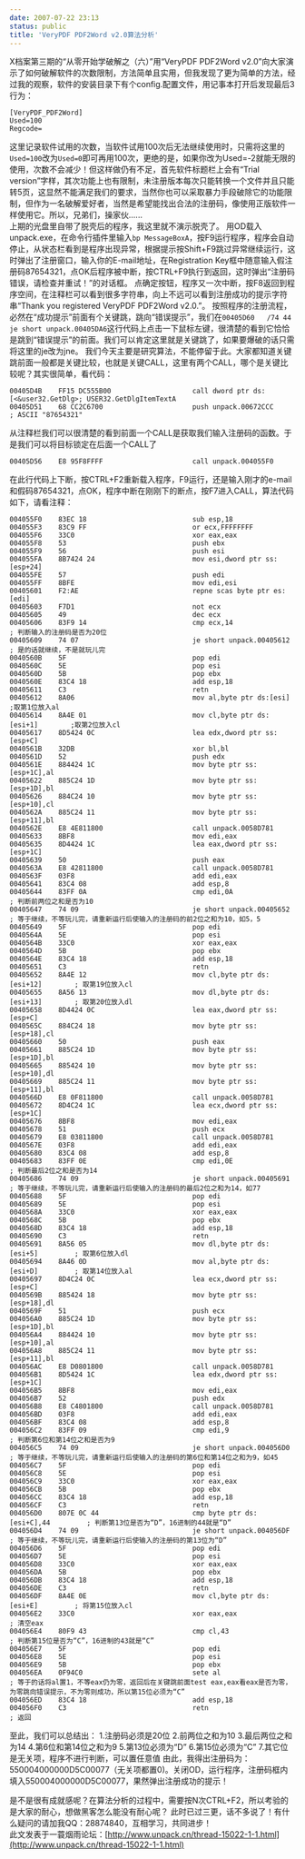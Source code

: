 ```yaml
---
date: 2007-07-22 23:13
status: public
title: 'VeryPDF PDF2Word v2.0算法分析'
---
```


 X档案第三期的“从零开始学破解之（六）”用“VeryPDF PDF2Word v2.0”向大家演示了如何破解软件的次数限制，方法简单且实用，但我发现了更为简单的方法，经过我的观察，软件的安装目录下有个config.配置文件，用记事本打开后发现最后3行为：
```
[VeryPDF_PDF2Word]
Used=100
Regcode=
```
这里记录软件试用的次数，当软件试用100次后无法继续使用时，只需将这里的`Used=100`改为`Used=0`即可再用100次，更绝的是，如果你改为Used=-2就能无限的使用，次数不会减少！但这样做仍有不足，首先软件标题栏上会有“Trial version”字样，其次功能上也有限制，未注册版本每次只能转换一个文件并且只能转5页，这显然不能满足我们的要求，当然你也可以采取暴力手段破除它的功能限制，但作为一名破解爱好者，当然是希望能找出合法的注册码，像使用正版软件一样使用它。所以，兄弟们，操家伙......  
上期的光盘里自带了脱壳后的程序，我这里就不演示脱壳了。
用OD载入unpack.exe，在命令行插件里输入`bp MessageBoxA`，按F9运行程序，程序会自动停止，从状态栏看到是程序出现异常，根据提示按Shift+F9跳过异常继续运行，这时弹出了注册窗口，输入你的E-mail地址，在Registration Key框中随意输入假注册码87654321，点OK后程序被中断，按CTRL+F9执行到返回，这时弹出“注册码错误，请检查并重试！”的对话框。
点确定按钮，程序又一次中断，按F8返回到程序空间，在注释栏可以看到很多字符串，向上不远可以看到注册成功的提示字符串“Thank you registered VeryPDF PDF2Word v2.0.”。
按照程序的注册流程，必然在“成功提示”前面有个关键跳，跳向“错误提示”，我们在`00405D60   /74 44                            je short unpack.00405DA6`这行代码上点击一下鼠标左键，很清楚的看到它恰恰是跳到“错误提示”的前面。我们可以肯定这里就是关键跳了，如果要爆破的话只需将这里的je改为jne。
我们今天主要是研究算法，不能停留于此。大家都知道关键跳前面一般都是关键比较，也就是关键CALL，这里有两个CALL，哪个是关键比较呢？其实很简单，看代码：
```
00405D4B    FF15 DC555B00                    call dword ptr ds:[<&user32.GetDlg>; USER32.GetDlgItemTextA
00405D51    68 CC2C6700                      push unpack.00672CCC               ; ASCII "87654321"
```
从注释栏我们可以很清楚的看到前面一个CALL是获取我们输入注册码的函数。于是我们可以将目标锁定在后面一个CALL了
```
00405D56    E8 95F8FFFF                      call unpack.004055F0
```
在此行代码上下断，按CTRL+F2重新载入程序，F9运行，还是输入刚才的e-mail和假码87654321，点OK，程序中断在刚刚下的断点，按F7进入CALL，算法代码如下，请看注释：
```
004055F0    83EC 18                          sub esp,18
004055F3    83C9 FF                          or ecx,FFFFFFFF
004055F6    33C0                             xor eax,eax
004055F8    53                               push ebx
004055F9    56                               push esi
004055FA    8B7424 24                        mov esi,dword ptr ss:[esp+24]
004055FE    57                               push edi
004055FF    8BFE                             mov edi,esi
00405601    F2:AE                            repne scas byte ptr es:[edi]
00405603    F7D1                             not ecx
00405605    49                               dec ecx
00405606    83F9 14                          cmp ecx,14                         ; 判断输入的注册码是否为20位
00405609    74 07                            je short unpack.00405612           ; 是的话就继续，不是就玩儿完
0040560B    5F                               pop edi
0040560C    5E                               pop esi
0040560D    5B                               pop ebx
0040560E    83C4 18                          add esp,18
00405611    C3                               retn
00405612    8A06                             mov al,byte ptr ds:[esi]       ;取第1位放入al
00405614    8A4E 01                          mov cl,byte ptr ds:[esi+1]        ;取第2位放入cl
00405617    8D5424 0C                        lea edx,dword ptr ss:[esp+C]
0040561B    32DB                             xor bl,bl
0040561D    52                               push edx
0040561E    884424 1C                        mov byte ptr ss:[esp+1C],al
00405622    885C24 1D                        mov byte ptr ss:[esp+1D],bl
00405626    884C24 10                        mov byte ptr ss:[esp+10],cl
0040562A    885C24 11                        mov byte ptr ss:[esp+11],bl
0040562E    E8 4E811800                      call unpack.0058D781
00405633    8BF8                             mov edi,eax
00405635    8D4424 1C                        lea eax,dword ptr ss:[esp+1C]
00405639    50                               push eax
0040563A    E8 42811800                      call unpack.0058D781
0040563F    03F8                             add edi,eax
00405641    83C4 08                          add esp,8
00405644    83FF 0A                          cmp edi,0A                         ; 判断前两位之和是否为10
00405647    74 09                            je short unpack.00405652           ; 等于继续，不等玩儿完，请重新运行后使输入的注册码的前2位之和为10，如5，5
00405649    5F                               pop edi
0040564A    5E                               pop esi
0040564B    33C0                             xor eax,eax
0040564D    5B                               pop ebx
0040564E    83C4 18                          add esp,18
00405651    C3                               retn
00405652    8A4E 12                          mov cl,byte ptr ds:[esi+12]        ; 取第19位放入cl
00405655    8A56 13                          mov dl,byte ptr ds:[esi+13]        ; 取第20位放入dl
00405658    8D4424 0C                        lea eax,dword ptr ss:[esp+C]
0040565C    884C24 18                        mov byte ptr ss:[esp+18],cl
00405660    50                               push eax
00405661    885C24 1D                        mov byte ptr ss:[esp+1D],bl
00405665    885424 10                        mov byte ptr ss:[esp+10],dl
00405669    885C24 11                        mov byte ptr ss:[esp+11],bl
0040566D    E8 0F811800                      call unpack.0058D781
00405672    8D4C24 1C                        lea ecx,dword ptr ss:[esp+1C]
00405676    8BF8                             mov edi,eax
00405678    51                               push ecx
00405679    E8 03811800                      call unpack.0058D781
0040567E    03F8                             add edi,eax
00405680    83C4 08                          add esp,8
00405683    83FF 0E                          cmp edi,0E                         ; 判断最后2位之和是否为14
00405686    74 09                            je short unpack.00405691           ; 等于继续，不等玩儿完，请重新运行后使输入的注册码的最后2位之和为14，如77
00405688    5F                               pop edi
00405689    5E                               pop esi
0040568A    33C0                             xor eax,eax
0040568C    5B                               pop ebx
0040568D    83C4 18                          add esp,18
00405690    C3                               retn
00405691    8A56 05                          mov dl,byte ptr ds:[esi+5]         ; 取第6位放入dl
00405694    8A46 0D                          mov al,byte ptr ds:[esi+D]         ; 取第14位放入al
00405697    8D4C24 0C                        lea ecx,dword ptr ss:[esp+C]
0040569B    885424 18                        mov byte ptr ss:[esp+18],dl
0040569F    51                               push ecx
004056A0    885C24 1D                        mov byte ptr ss:[esp+1D],bl
004056A4    884424 10                        mov byte ptr ss:[esp+10],al
004056A8    885C24 11                        mov byte ptr ss:[esp+11],bl
004056AC    E8 D0801800                      call unpack.0058D781
004056B1    8D5424 1C                        lea edx,dword ptr ss:[esp+1C]
004056B5    8BF8                             mov edi,eax
004056B7    52                               push edx
004056B8    E8 C4801800                      call unpack.0058D781
004056BD    03F8                             add edi,eax
004056BF    83C4 08                          add esp,8
004056C2    83FF 09                          cmp edi,9                          ; 判断第6位和第14位之和是否为9
004056C5    74 09                            je short unpack.004056D0           ; 等于继续，不等玩儿完，请重新运行后使输入的注册码的第6位和第14位之和为9，如45
004056C7    5F                               pop edi
004056C8    5E                               pop esi
004056C9    33C0                             xor eax,eax
004056CB    5B                               pop ebx
004056CC    83C4 18                          add esp,18
004056CF    C3                               retn
004056D0    807E 0C 44                       cmp byte ptr ds:[esi+C],44         ; 判断第13位是否为“D”，16进制的44就是“D”
004056D4    74 09                            je short unpack.004056DF           ; 等于继续，不等玩儿完，请重新运行后使输入的注册码的第13位为“D”
004056D6    5F                               pop edi
004056D7    5E                               pop esi
004056D8    33C0                             xor eax,eax
004056DA    5B                               pop ebx
004056DB    83C4 18                          add esp,18
004056DE    C3                               retn
004056DF    8A4E 0E                          mov cl,byte ptr ds:[esi+E]         ; 将第15位放入cl
004056E2    33C0                             xor eax,eax                        ; 清空eax
004056E4    80F9 43                          cmp cl,43                          ; 判断第15位是否为“C”，16进制的43就是“C”
004056E7    5F                               pop edi
004056E8    5E                               pop esi
004056E9    5B                               pop ebx
004056EA    0F94C0                           sete al                            ; 等于的话将al置1，不等eax仍为零，返回后在关键跳前面test eax,eax看eax是否为零，为零跳向错误提示，不为零则成功，所以第15位必须为“C”
004056ED    83C4 18                          add esp,18
004056F0    C3                               retn                               ; 返回
```

至此，我们可以总结出：
1.注册码必须是20位
2.前两位之和为10
3.最后两位之和为14
4.第6位和第14位之和为9
5.第13位必须为“D”
6.第15位必须为“C”
7.其它位是无关项，程序不进行判断，可以置任意值 
由此，我得出注册码为：550004000000D5C00077（无关项都置0)。关闭OD，运行程序，注册码框内填入550004000000D5C00077，果然弹出注册成功的提示！

是不是很有成就感呢？在算法分析的过程中，需要按N次CTRL+F2，所以考验的是大家的耐心，想做黑客怎么能没有耐心呢？
此时已过三更，话不多说了！有什么疑问的请加我QQ：28874840，互相学习，共同进步！  
此文发表于一蓑烟雨论坛：[http://www.unpack.cn/thread-15022-1-1.html](http://www.unpack.cn/thread-15022-1-1.html)